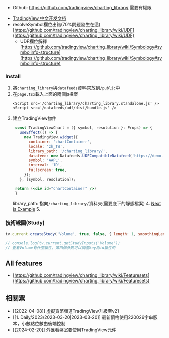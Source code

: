 
* Github: https://github.com/tradingview/charting_library/ 需要有權限
- [TradingView 中文开发文档](https://aitrade.ga/books/tradingview/)
- resolveSymbol欄位出錯(70%問題發生在這) [https://github.com/tradingview/charting_library/wiki/UDF](https://github.com/tradingview/charting_library/wiki/UDF)
    - UDF欄位解釋 [https://github.com/tradingview/charting_library/wiki/Symbology#symbolinfo-structure](https://github.com/tradingview/charting_library/wiki/Symbology#symbolinfo-structure)
### Install
1. 將`charting_library`與`datafeeds`資料夾放到`/public`中
2. 在`page.tsx`載入上面的兩個js檔案
   ```tsx
   <Script src='/charting_library/charting_library.standalone.js' />
   <Script src='/datafeeds/udf/dist/bundle.js' />
	```
3. 建立TradingView物件
   ```jsx
	const TradingViewChart = ({ symbol, resolution }: Props) => {
	  useEffect(() => {
	    new TradingView.widget({
	      container: 'chartContainer',
	      locale: 'zh_TW',
	      library_path: '/charting_library/',
	      datafeed: new Datafeeds.UDFCompatibleDatafeed('https://demo-feed-data.tradingview.com'),
	      symbol: 'AAPL',
	      interval: '1D',
	      fullscreen: true,
	    });
	  }, [symbol, resolution]);

	return (<div id="chartContainer" />)
	}
	```
	library_path: 指向`/charting_library/`資料夾(需要底下的靜態檔案)
	4. [Next js Example](https://github.com/tradingview/charting-library-examples/blob/master/nextjs/components/TVChartContainer/index.tsx)
	5. 



### 技術線圖(Study)

```jsx
tv.current.createStudy('Volume', true, false, { length: 1, smoothingLength: 1 });

// console.log(tv.current.getStudyInputs('Volume')) 
// 查看Volume有什麼屬性，第四個參數可以調整key為id屬性的
```

## All features
- [https://github.com/tradingview/charting_library/wiki/Featuresets](https://github.com/tradingview/charting_library/wiki/Featuresets)


## 相關票
* [[2022-04-08]] 虛擬貨幣頻道TradingView升級至v21
* [[1. Daily/2023/2023-03-20|2023-03-20]] 最新價格使用220026字串版本，小數點位數由後端控制
* [[2024-02-20]] 外匯看盤室要使用TradingView元件